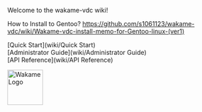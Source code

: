 Welcome to the wakame-vdc wiki!

How to Install to Gentoo?
https://github.com/s1061123/wakame-vdc/wiki/Wakame-vdc-install-memo-for-Gentoo-linux-(ver1)

[Quick Start](wiki/Quick Start)  
[Administrator Guide](wiki/Administrator Guide)  
[API Reference](wiki/API Reference)  
  
  


<img src="wiki/images/wakame-logo.png" alt="Wakame Logo" width="80" height="80" style="float:left" />

